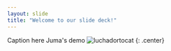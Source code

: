 ```yaml
---
layout: slide
title: "Welcome to our slide deck!"
---
```


Caption here
Juma's demo 
![luchadortocat](https://octodex.github.com/images/luchadortocat.png)
{: .center}
